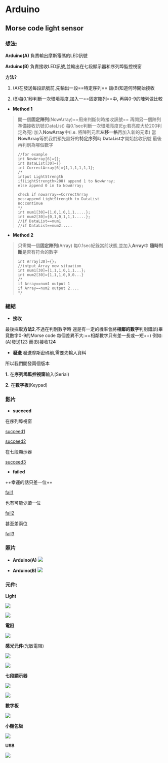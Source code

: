 # Arduino
## Morse code light sensor

### 想法:
**Arduino(A)**
負責輸出摩斯電碼的LED訊號

**Arduino(B)**
負責接收LED訊號,並輸出在七段顯示器和序列埠監控視窗

**方法?**
1. (A)在發送每段訊號前,先輸出一段==特定序列==
 讓(B)知道何時開始接收

2. (B)每0.1秒判斷一次環境亮度,加入一==固定陣列==中,
 再與0-9的陣列做比較

* **Method 1**
> 開一個**固定陣列**(NowArray)==用來判斷何時接收訊號==
> 再開另一個陣列準備接收訊號(DataList)
> 每0.1sec判斷一次環境亮度(Eg:若亮度大於200判定為亮)
> 加入**NowArray**中(i.e. 將陣列元素**左移一格**再加入新的元素)
> 當**NowArray**等於我們預先設好的**特定序列**時
> **DataList**才開始接收訊號
> 最後再判別為哪個數字
> ```c++=
> //for example
> int NowArray[6]={};
> int DataList[30]={}
> int CorrectArray[6]={1,1,1,1,1,1};
> /*
> intput LightStrength
> if(LightStrength>200) append 1 to NowArray;
> else append 0 in to NowArray;
> 
> check if nowarray==CorrectArray
> yes:append LightStrength to DataList
> no:continue
> */
> int num1[30]={1,0,1,0,1,1.....};
> int num2[30]={0,1,0,1,1,1.....};
> //if DataList==num1 
> //if DataList==num2.....
>
> ```
* **Method 2**
>只需開一個**固定陣列**(Array)
>每0.1sec紀錄當前狀態,並加入**Array**中
>**隨時判斷**是否有符合的數字
>```c++=
>int Array[30]={};
>//intput Array now situation
>int num1[30]={1,1,1,0,1,1...};
>int num2[30]={1,1,1,0,0,0...}
>/*
>if Array==num1 output 1
>if Array==num2 output 2....
>*/ 
>```
### 總結
* **接收**

最後採取**方法2**,不過在判別數字時
還是有一定的機率會將**相鄰的數字**判別錯誤(畢竟數字0-9的Morse code 每個差異不大:++相鄰數字只有差一長或一短++)
例如:(A)發送123 而(B)接收12**4**

* **發送**
發送摩斯密碼前,需要先輸入資料

所以我們開發兩個版本

**1.** 在**序列埠監控視窗**輸入(Serial)

**2.** 在**數字板**(Keypad)

### 影片

* **succeed**

在序列埠視窗

[succeed1](https://youtu.be/j82o2HINAhA)

[succeed2](https://youtu.be/oXgZXIjwEqw)

在七段顯示器

[succeed3](https://youtu.be/KZLupLYp92o)

* **failed**

++幸運的話只差一位++

[fail1](https://www.youtube.com/watch?v=t1xPoWfHwOA)

也有可能少讀一位

[fail2](https://www.youtube.com/watch?v=XyY-_XKlXDw)

甚至差兩位

[fail3](https://www.youtube.com/watch?v=JDl9t69nRSw)

### 照片
* **Arduino(A)**
![](https://i.imgur.com/dACVFuD.jpg)


* **Arduino(B)**
![](https://i.imgur.com/RekYpIY.jpg)

### 元件:

  **Light**
  
 
 
 
 
 
 
 
 
 
 
 
![](https://i.imgur.com/GdJzMKk.jpg)

![](https://i.imgur.com/mi9K9Zx.jpg)


  **電阻**
  
  
  
  
  
  
  
  
  
![](https://i.imgur.com/2gpPDgA.jpg)


 **感光元件**(光敏電阻)
 
 
 
 
 
 
 
 
 
![](https://i.imgur.com/LIS62CI.jpg)

![](https://i.imgur.com/zUKk1Sz.jpg)


 **七段顯示器**
 
![](https://i.imgur.com/MASTk3E.jpg)

![](https://i.imgur.com/CJY0Tb5.jpg)


 **數字板**
 
![](https://i.imgur.com/UHY54ek.jpg)

 **小麵包板**
 
 ![](https://i.imgur.com/KCCcvMp.jpg)
 
 **USB**
 
![](https://i.imgur.com/opOI7wU.jpg)





